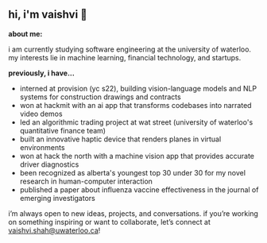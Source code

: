 ## hi, i'm vaishvi 👋

**about me:**

i am currently studying software engineering at the university of waterloo. my interests lie in machine learning, financial technology, and startups.

**previously, i have...**
* interned at provision (yc s22), building vision-language models and NLP systems for construction drawings and contracts
* won at hackmit with an ai app that transforms codebases into narrated video demos
* led an algorithmic trading project at wat street (university of waterloo's quantitative finance team)
* built an innovative haptic device that renders planes in virtual environments
* won at hack the north with a machine vision app that provides accurate driver diagnostics
* been recognized as alberta's youngest top 30 under 30 for my novel research in human-computer interaction
* published a paper about influenza vaccine effectiveness in the journal of emerging investigators

i’m always open to new ideas, projects, and conversations. if you’re working on something inspiring or want to collaborate, let’s connect at vaishvi.shah@uwaterloo.ca!
